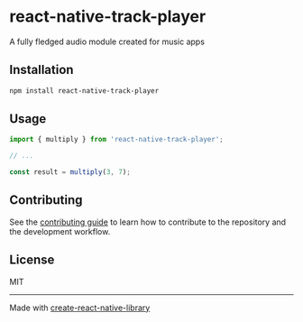 # react-native-track-player

A fully fledged audio module created for music apps

## Installation

```sh
npm install react-native-track-player
```

## Usage


```js
import { multiply } from 'react-native-track-player';

// ...

const result = multiply(3, 7);
```


## Contributing

See the [contributing guide](CONTRIBUTING.md) to learn how to contribute to the repository and the development workflow.

## License

MIT

---

Made with [create-react-native-library](https://github.com/callstack/react-native-builder-bob)
